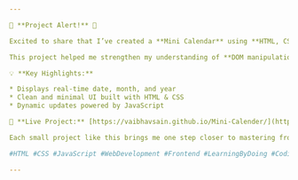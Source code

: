 ```yaml
---

🌟 **Project Alert!** 🌟

Excited to share that I’ve created a **Mini Calendar** using **HTML, CSS, and JavaScript**! 🗓️

This project helped me strengthen my understanding of **DOM manipulation**, **date and time handling**, and building **interactive UI components** with a clean, responsive design.

💡 **Key Highlights:**

* Displays real-time date, month, and year
* Clean and minimal UI built with HTML & CSS
* Dynamic updates powered by JavaScript

🔗 **Live Project:** [https://vaibhavsain.github.io/Mini-Calender/](https://vaibhavsain.github.io/Mini-Calender/)

Each small project like this brings me one step closer to mastering front-end development! 💪

#HTML #CSS #JavaScript #WebDevelopment #Frontend #LearningByDoing #CodingJourney

---
```

